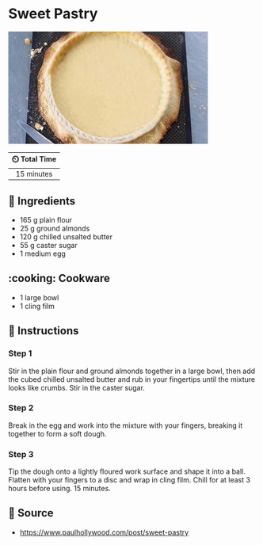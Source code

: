 # Sweet Pastry

![Sweet Pastry](../assets/images/sweet-pastry.png)

| :timer_clock: Total Time |
|:-----------------------: |
| 15 minutes |

## :salt: Ingredients

- 165 g plain flour
- 25 g ground almonds
- 120 g chilled unsalted butter
- 55 g caster sugar
- 1 medium egg

## :cooking: Cookware

- 1 large bowl
- 1 cling film

## :pencil: Instructions

### Step 1

Stir in the plain flour and ground almonds together in a large bowl, then add the cubed chilled unsalted butter and rub
in your fingertips until the mixture looks like crumbs. Stir in the caster sugar.

### Step 2

Break in the egg and work into the mixture with your fingers, breaking it together to form a soft dough.

### Step 3

Tip the dough onto a lightly floured work surface and shape it into a ball. Flatten with your fingers to a disc and wrap
in cling film. Chill for at least 3 hours before using. 15 minutes.

## :link: Source

- <https://www.paulhollywood.com/post/sweet-pastry>
